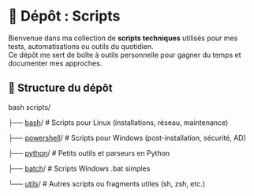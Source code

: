 # 📜 Dépôt : Scripts

Bienvenue dans ma collection de **scripts techniques** utilisés pour mes tests, automatisations ou outils du quotidien.  
Ce dépôt me sert de boîte à outils personnelle pour gagner du temps et documenter mes approches.

## 📂 Structure du dépôt

bash
scripts/

├── [bash](https://github.com/devenzopro/main/tree/scripts/bash)/             # Scripts pour Linux (installations, réseau, maintenance)

├── [powershell](https://github.com/devenzopro/main/tree/scripts/powershell)/       # Scripts pour Windows (post-installation, sécurité, AD)

├── [python](https://github.com/devenzopro/main/tree/scripts/python)/           # Petits outils et parseurs en Python

├── [batch](https://github.com/devenzopro/main/tree/scripts/batch)/            # Scripts Windows .bat simples

└── [utils](https://github.com/devenzopro/main/tree/scripts/utils)/           # Autres scripts ou fragments utiles (sh, zsh, etc.)

